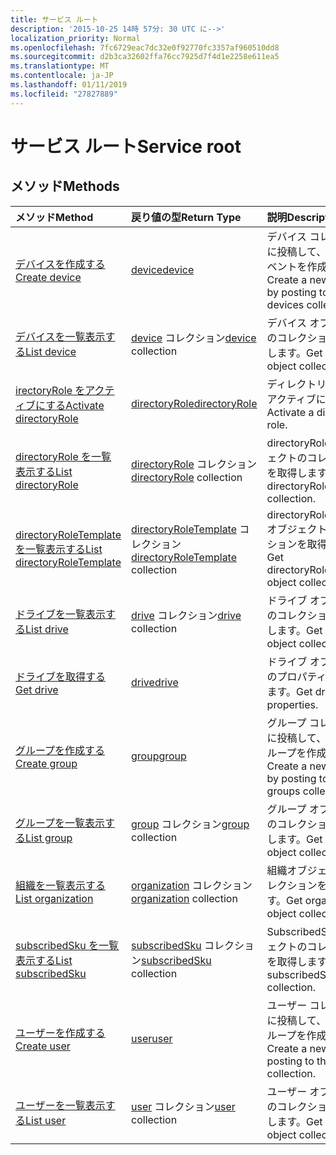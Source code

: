 ```yaml
---
title: サービス ルート
description: '2015-10-25 14時 57分: 30 UTC に-->'
localization_priority: Normal
ms.openlocfilehash: 7fc6729eac7dc32e0f92770fc3357af960510dd8
ms.sourcegitcommit: d2b3ca32602ffa76cc7925d7f4d1e2258e611ea5
ms.translationtype: MT
ms.contentlocale: ja-JP
ms.lasthandoff: 01/11/2019
ms.locfileid: "27827889"
---
```

# <a name="service-root"></a><span data-ttu-id="0b3bb-103">サービス ルート</span><span class="sxs-lookup"><span data-stu-id="0b3bb-103">Service root</span></span>


## <a name="methods"></a><span data-ttu-id="0b3bb-104">メソッド</span><span class="sxs-lookup"><span data-stu-id="0b3bb-104">Methods</span></span>



| <span data-ttu-id="0b3bb-105">メソッド</span><span class="sxs-lookup"><span data-stu-id="0b3bb-105">Method</span></span>           | <span data-ttu-id="0b3bb-106">戻り値の型</span><span class="sxs-lookup"><span data-stu-id="0b3bb-106">Return Type</span></span>    |<span data-ttu-id="0b3bb-107">説明</span><span class="sxs-lookup"><span data-stu-id="0b3bb-107">Description</span></span>|
|:---------------|:--------|:----------|
|[<span data-ttu-id="0b3bb-108">デバイスを作成する</span><span class="sxs-lookup"><span data-stu-id="0b3bb-108">Create device</span></span>](../api/device-post-devices.md) |[<span data-ttu-id="0b3bb-109">device</span><span class="sxs-lookup"><span data-stu-id="0b3bb-109">device</span></span>](device.md)| <span data-ttu-id="0b3bb-110">デバイス コレクションに投稿して、新しいイベントを作成します。</span><span class="sxs-lookup"><span data-stu-id="0b3bb-110">Create a new device by posting to the devices collection.</span></span>|
|[<span data-ttu-id="0b3bb-111">デバイスを一覧表示する</span><span class="sxs-lookup"><span data-stu-id="0b3bb-111">List device</span></span>](../api/device-list.md) | <span data-ttu-id="0b3bb-112">[device](device.md) コレクション</span><span class="sxs-lookup"><span data-stu-id="0b3bb-112">[device](device.md) collection</span></span> |<span data-ttu-id="0b3bb-113">デバイス オブジェクトのコレクションを取得します。</span><span class="sxs-lookup"><span data-stu-id="0b3bb-113">Get device object collection.</span></span> |
|[<span data-ttu-id="0b3bb-114"> irectoryRole をアクティブにする</span><span class="sxs-lookup"><span data-stu-id="0b3bb-114">Activate directoryRole</span></span>](../api/directoryrole-post-directoryroles.md) | [<span data-ttu-id="0b3bb-115">directoryRole</span><span class="sxs-lookup"><span data-stu-id="0b3bb-115">directoryRole</span></span>](directoryrole.md) |<span data-ttu-id="0b3bb-116">ディレクトリ ロールをアクティブにします。</span><span class="sxs-lookup"><span data-stu-id="0b3bb-116">Activate a directory role.</span></span> |
|[<span data-ttu-id="0b3bb-117">directoryRole を一覧表示する</span><span class="sxs-lookup"><span data-stu-id="0b3bb-117">List directoryRole</span></span>](../api/directoryrole-list.md) | <span data-ttu-id="0b3bb-118">[directoryRole](directoryrole.md) コレクション</span><span class="sxs-lookup"><span data-stu-id="0b3bb-118">[directoryRole](directoryrole.md) collection</span></span> |<span data-ttu-id="0b3bb-119">directoryRole オブジェクトのコレクションを取得します。</span><span class="sxs-lookup"><span data-stu-id="0b3bb-119">Get directoryRole object collection.</span></span> |
|[<span data-ttu-id="0b3bb-120">directoryRoleTemplate を一覧表示する</span><span class="sxs-lookup"><span data-stu-id="0b3bb-120">List directoryRoleTemplate</span></span>](../api/directoryroletemplate-list.md) | <span data-ttu-id="0b3bb-121">[directoryRoleTemplate](directoryroletemplate.md) コレクション</span><span class="sxs-lookup"><span data-stu-id="0b3bb-121">[directoryRoleTemplate](directoryroletemplate.md) collection</span></span> |<span data-ttu-id="0b3bb-122">directoryRoleTemplate オブジェクトのコレクションを取得します。</span><span class="sxs-lookup"><span data-stu-id="0b3bb-122">Get directoryRoleTemplate object collection.</span></span> |
|[<span data-ttu-id="0b3bb-123">ドライブを一覧表示する</span><span class="sxs-lookup"><span data-stu-id="0b3bb-123">List drive</span></span>](../api/drive-list.md) | <span data-ttu-id="0b3bb-124">[drive](drive.md) コレクション</span><span class="sxs-lookup"><span data-stu-id="0b3bb-124">[drive](drive.md) collection</span></span> |<span data-ttu-id="0b3bb-125">ドライブ オブジェクトのコレクションを取得します。</span><span class="sxs-lookup"><span data-stu-id="0b3bb-125">Get drive object collection.</span></span> |
|[<span data-ttu-id="0b3bb-126">ドライブを取得する</span><span class="sxs-lookup"><span data-stu-id="0b3bb-126">Get drive</span></span>](../api/drive-get.md) | [<span data-ttu-id="0b3bb-127">drive</span><span class="sxs-lookup"><span data-stu-id="0b3bb-127">drive</span></span>](drive.md)  |<span data-ttu-id="0b3bb-128">ドライブ オブジェクトのプロパティを取得します。</span><span class="sxs-lookup"><span data-stu-id="0b3bb-128">Get drive object properties.</span></span> |
|[<span data-ttu-id="0b3bb-129">グループを作成する</span><span class="sxs-lookup"><span data-stu-id="0b3bb-129">Create group</span></span>](../api/group-post-groups.md) |[<span data-ttu-id="0b3bb-130">group</span><span class="sxs-lookup"><span data-stu-id="0b3bb-130">group</span></span>](group.md)| <span data-ttu-id="0b3bb-131">グループ コレクションに投稿して、新しいグループを作成します。</span><span class="sxs-lookup"><span data-stu-id="0b3bb-131">Create a new group by posting to the groups collection.</span></span>|
|[<span data-ttu-id="0b3bb-132">グループを一覧表示する</span><span class="sxs-lookup"><span data-stu-id="0b3bb-132">List group</span></span>](../api/group-list.md) | <span data-ttu-id="0b3bb-133">[group](group.md) コレクション</span><span class="sxs-lookup"><span data-stu-id="0b3bb-133">[group](group.md) collection</span></span> |<span data-ttu-id="0b3bb-134">グループ オブジェクトのコレクションを取得します。</span><span class="sxs-lookup"><span data-stu-id="0b3bb-134">Get group object collection.</span></span> |
|[<span data-ttu-id="0b3bb-135">組織を一覧表示する</span><span class="sxs-lookup"><span data-stu-id="0b3bb-135">List organization</span></span>](../api/organization-get.md) | <span data-ttu-id="0b3bb-136">[organization](organization.md) コレクション</span><span class="sxs-lookup"><span data-stu-id="0b3bb-136">[organization](organization.md) collection</span></span> |<span data-ttu-id="0b3bb-137">組織オブジェクトのコレクションを取得します。</span><span class="sxs-lookup"><span data-stu-id="0b3bb-137">Get organization object collection.</span></span> |
|[<span data-ttu-id="0b3bb-138">subscribedSku を一覧表示する</span><span class="sxs-lookup"><span data-stu-id="0b3bb-138">List subscribedSku</span></span>](../api/subscribedsku-list.md) | <span data-ttu-id="0b3bb-139">[subscribedSku](subscribedsku.md) コレクション</span><span class="sxs-lookup"><span data-stu-id="0b3bb-139">[subscribedSku](subscribedsku.md) collection</span></span> |<span data-ttu-id="0b3bb-140">SubscribedSku オブジェクトのコレクションを取得します。</span><span class="sxs-lookup"><span data-stu-id="0b3bb-140">Get subscribedSku object collection.</span></span> |
|[<span data-ttu-id="0b3bb-141">ユーザーを作成する</span><span class="sxs-lookup"><span data-stu-id="0b3bb-141">Create user</span></span>](../api/user-post-users.md) |[<span data-ttu-id="0b3bb-142">user</span><span class="sxs-lookup"><span data-stu-id="0b3bb-142">user</span></span>](user.md)| <span data-ttu-id="0b3bb-143">ユーザー コレクションに投稿して、新しいグループを作成します。</span><span class="sxs-lookup"><span data-stu-id="0b3bb-143">Create a new user by posting to the users collection.</span></span>|
|[<span data-ttu-id="0b3bb-144">ユーザーを一覧表示する</span><span class="sxs-lookup"><span data-stu-id="0b3bb-144">List user</span></span>](../api/user-list.md) | <span data-ttu-id="0b3bb-145">[user](user.md) コレクション</span><span class="sxs-lookup"><span data-stu-id="0b3bb-145">[user](user.md) collection</span></span> |<span data-ttu-id="0b3bb-146">ユーザー オブジェクトのコレクションを取得します。</span><span class="sxs-lookup"><span data-stu-id="0b3bb-146">Get user object collection.</span></span> |

<!-- uuid: 8fcb5dbc-d5aa-4681-8e31-b001d5168d79
2015-10-25 14:57:30 UTC -->
<!-- {
  "type": "#page.annotation",
  "description": "Service root",
  "keywords": "",
  "section": "documentation",
  "tocPath": ""
}-->
